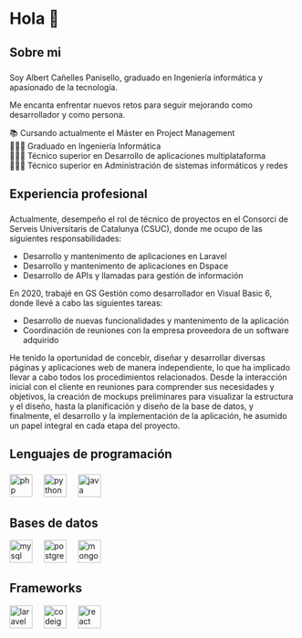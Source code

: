 <h1 align="left">Hola 👋</h1>

<h2 align="left">Sobre mi</h2>

###
<p align="left">Soy Albert Cañelles Panisello, graduado en Ingeniería informática y apasionado de la tecnología.</p>
<p align="left">Me encanta enfrentar nuevos retos para seguir mejorando como desarrollador y como persona.</p>
<p align="left">📚 Cursando actualmente el Máster en Project Management<br>👨🏻‍🎓 Graduado en Ingeniería Informática<br>👨🏻‍🎓 Técnico superior en Desarrollo de aplicaciones multiplataforma<br>👨🏻‍🎓 Técnico superior en Administración de sistemas informáticos y redes</p>

###

<h2 align="left">Experiencia profesional</h2>

###

<p align="left">Actualmente, desempeño el rol de técnico de proyectos en el Consorci de Serveis Universitaris de Catalunya (CSUC), donde me ocupo de las siguientes responsabilidades:</p>
<ul>
    <li>Desarrollo y mantenimento de aplicaciones en Laravel</li>
    <li>Desarrollo y mantenimento de aplicaciones en Dspace</li>
    <li>Desarrollo de APIs y llamadas para gestión de información</li>
</ul>
<p align="left">En 2020, trabajé en GS Gestión como desarrollador en Visual Basic 6, donde llevé a cabo las siguientes tareas:</p>
<ul>
    <li>Desarrollo de nuevas funcionalidades y mantenimento de la aplicación</li>
    <li>Coordinación de reuniones con la empresa proveedora de un software adquirido </li>
</ul>
<p align="left">He tenido la oportunidad de concebir, diseñar y desarrollar diversas páginas y aplicaciones web de manera independiente, lo que ha implicado llevar a cabo todos los procedimientos relacionados. Desde la interacción inicial con el cliente en reuniones para comprender sus necesidades y objetivos, la creación de mockups preliminares para visualizar la estructura y el diseño, hasta la planificación y diseño de la base de datos, y finalmente, el desarrollo y la implementación de la aplicación, he asumido un papel integral en cada etapa del proyecto. </p>

###

<h2 align="left">Lenguajes de programación</h2>

###

<div align="left">
  <img src="https://cdn.jsdelivr.net/gh/devicons/devicon/icons/php/php-original.svg" height="40" alt="php logo"  />
  <img width="12" />
  <img src="https://cdn.jsdelivr.net/gh/devicons/devicon/icons/python/python-original.svg" height="40" alt="python logo"  />
  <img width="12" />
  <img src="https://cdn.jsdelivr.net/gh/devicons/devicon/icons/java/java-original.svg" height="40" alt="java logo"  />
</div>

###

<h2 align="left">Bases de datos</h2>
<div align="left">
  <img src="https://cdn.jsdelivr.net/gh/devicons/devicon/icons/mysql/mysql-original.svg" height="40" alt="mysql logo"  />
  <img width="12" />
  <img src="https://cdn.jsdelivr.net/gh/devicons/devicon/icons/postgresql/postgresql-original.svg" height="40" alt="postgresql logo"  />
  <img width="12" />
  <img src="https://cdn.jsdelivr.net/gh/devicons/devicon/icons/mongodb/mongodb-original.svg" height="40" alt="mongodb logo"  />
</div>

###
###

<h2 align="left">Frameworks</h2>
<div align="left">
  <img src="https://cdn.jsdelivr.net/gh/devicons/devicon/icons/laravel/laravel-plain.svg" height="40" alt="laravel logo"  />
  <img width="12" />
  <img src="https://cdn.jsdelivr.net/gh/devicons/devicon/icons/codeigniter/codeigniter-plain.svg" height="40" alt="codeigniter logo"  />
  <img width="12" />
  <img src="https://cdn.jsdelivr.net/gh/devicons/devicon/icons/react/react-original.svg" height="40" alt="react logo"  />
</div>

###
